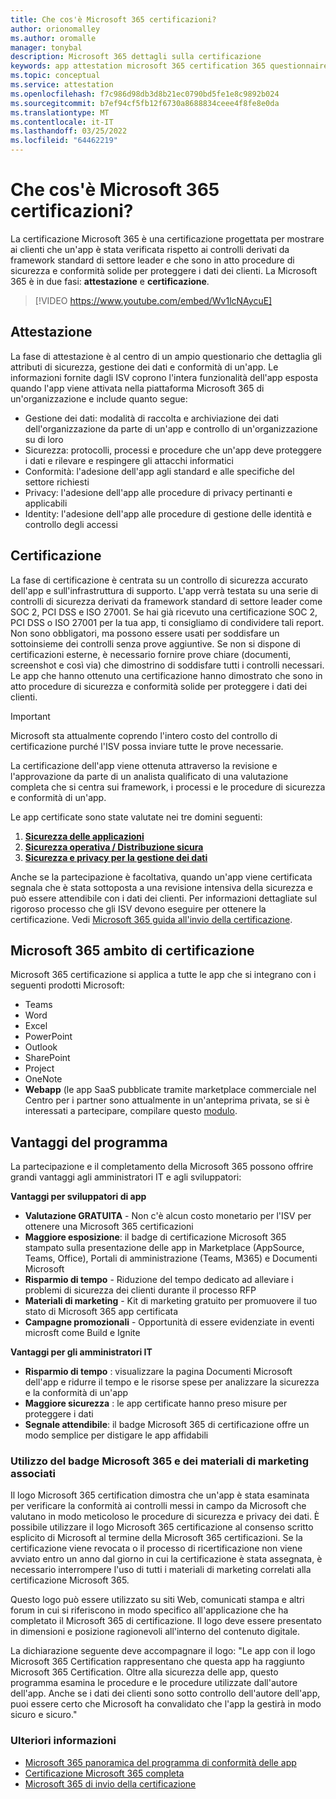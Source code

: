 ```yaml
---
title: Che cos'è Microsoft 365 certificazioni?
author: orionomalley
ms.author: oromalle
manager: tonybal
description: Microsoft 365 dettagli sulla certificazione
keywords: app attestation microsoft 365 certification 365 questionnaire appSource
ms.topic: conceptual
ms.service: attestation
ms.openlocfilehash: f7c986d98db3d8b21ec0790bd5fe1e8c9892b024
ms.sourcegitcommit: b7ef94cf5fb12f6730a8688834ceee4f8fe8e0da
ms.translationtype: MT
ms.contentlocale: it-IT
ms.lasthandoff: 03/25/2022
ms.locfileid: "64462219"
---
```

# <a name="what-is-microsoft-365-certification"></a>Che cos'è Microsoft 365 certificazioni?

La certificazione Microsoft 365 è una certificazione progettata per mostrare ai clienti che un'app è stata verificata rispetto ai controlli derivati da framework standard di settore leader e che sono in atto procedure di sicurezza e conformità solide per proteggere i dati dei clienti. La Microsoft 365 è in due fasi: **attestazione** e **certificazione**.

>[!VIDEO https://www.youtube.com/embed/Wv1lcNAycuE]


## <a name="attestation"></a>Attestazione

La fase di attestazione è al centro di un ampio questionario che dettaglia gli attributi di sicurezza, gestione dei dati e conformità di un'app. Le informazioni fornite dagli ISV coprono l'intera funzionalità dell'app esposta quando l'app viene attivata nella piattaforma Microsoft 365 di un'organizzazione e include quanto segue:

- Gestione dei dati: modalità di raccolta e archiviazione dei dati dell'organizzazione da parte di un'app e controllo di un'organizzazione su di loro
- Sicurezza: protocolli, processi e procedure che un'app deve proteggere i dati e rilevare e respingere gli attacchi informatici
- Conformità: l'adesione dell'app agli standard e alle specifiche del settore richiesti
- Privacy: l'adesione dell'app alle procedure di privacy pertinanti e applicabili
- Identity: l'adesione dell'app alle procedure di gestione delle identità e controllo degli accessi


## <a name="certification"></a>Certificazione

La fase di certificazione è centrata su un controllo di sicurezza accurato dell'app e sull'infrastruttura di supporto. L'app verrà testata su una serie di controlli di sicurezza derivati da framework standard di settore leader come SOC 2, PCI DSS e ISO 27001. Se hai già ricevuto una certificazione SOC 2, PCI DSS o ISO 27001 per la tua app, ti consigliamo di condividere tali report. Non sono obbligatori, ma possono essere usati per soddisfare un sottoinsieme dei controlli senza prove aggiuntive. Se non si dispone di certificazioni esterne, è necessario fornire prove chiare (documenti, screenshot e così via) che dimostrino di soddisfare tutti i controlli necessari. Le app che hanno ottenuto una certificazione hanno dimostrato che sono in atto procedure di sicurezza e conformità solide per proteggere i dati dei clienti. 

> [!IMPORTANT]
> Microsoft sta attualmente coprendo l'intero costo del controllo di certificazione purché l'ISV possa inviare tutte le prove necessarie.

La certificazione dell'app viene ottenuta attraverso la revisione e l'approvazione da parte di un analista qualificato di una valutazione completa che si centra sui framework, i processi e le procedure di sicurezza e conformità di un'app. 

Le app certificate sono state valutate nei tre domini seguenti:
1.  [**Sicurezza delle applicazioni**]( https://docs.microsoft.com/microsoft-365-app-certification/docs/certification-submission-guide#application-security)
1.  [**Sicurezza operativa / Distribuzione sicura**]( https://docs.microsoft.com/microsoft-365-app-certification/docs/certification-submission-guide#operational-security)
1.  [**Sicurezza e privacy per la gestione dei dati**]( https://docs.microsoft.com/microsoft-365-app-certification/docs/certification-submission-guide#data-handling-security-and-privacy)

Anche se la partecipazione è facoltativa, quando un'app viene certificata segnala che è stata sottoposta a una revisione intensiva della sicurezza e può essere attendibile con i dati dei clienti. Per informazioni dettagliate sul rigoroso processo che gli ISV devono eseguire per ottenere la certificazione. Vedi [Microsoft 365 guida all'invio della certificazione](https://docs.microsoft.com/microsoft-365-app-certification/docs/certification-submission-guide).

## <a name="microsoft-365-certification-scope"></a>Microsoft 365 ambito di certificazione

Microsoft 365 certificazione si applica a tutte le app che si integrano con i seguenti prodotti Microsoft:
- Teams
- Word
- Excel
- PowerPoint
- Outlook
- SharePoint
- Project
- OneNote
- **Webapp** (le app SaaS pubblicate tramite marketplace commerciale nel Centro per i partner sono attualmente in un'anteprima privata, se si è interessati a partecipare, compilare questo [modulo](https://forms.microsoft.com/Pages/ResponsePage.aspx?id=v4j5cvGGr0GRqy180BHbR3Om82jEdWlAkFiVJRhmM_xUQkY0SjVVOVVLR0RUN0RYNlRWMDRTSjVQRy4u).

## <a name="program-benefits"></a>Vantaggi del programma
La partecipazione e il completamento della Microsoft 365 possono offrire grandi vantaggi agli amministratori IT e agli sviluppatori:

**Vantaggi per sviluppatori di app**
-   **Valutazione GRATUITA** - Non c'è alcun costo monetario per l'ISV per ottenere una Microsoft 365 certificazioni
-   **Maggiore esposizione**: il badge di certificazione Microsoft 365 stampato sulla presentazione delle app in Marketplace (AppSource, Teams, Office), Portali di amministrazione (Teams, M365) e Documenti Microsoft
-   **Risparmio di tempo** - Riduzione del tempo dedicato ad alleviare i problemi di sicurezza dei clienti durante il processo RFP 
- **Materiali di marketing** - Kit di marketing gratuito per promuovere il tuo stato di Microsoft 365 app certificata
- **Campagne promozionali** - Opportunità di essere evidenziate in eventi microsft come Build e Ignite

**Vantaggi per gli amministratori IT**
- **Risparmio di tempo** : visualizzare la pagina Documenti Microsoft dell'app e ridurre il tempo e le risorse spese per analizzare la sicurezza e la conformità di un'app 
-   **Maggiore sicurezza** : le app certificate hanno preso misure per proteggere i dati 
-   **Segnale attendibile**: il badge Microsoft 365 di certificazione offre un modo semplice per distigare le app affidabili


### <a name="using-the-microsoft-365-badge-and-associated-marketing-materials"></a>Utilizzo del badge Microsoft 365 e dei materiali di marketing associati
Il logo Microsoft 365 certification dimostra che un'app è stata esaminata per verificare la conformità ai controlli messi in campo da Microsoft che valutano in modo meticoloso le procedure di sicurezza e privacy dei dati. È possibile utilizzare il logo Microsoft 365 certificazione al consenso scritto esplicito di Microsoft al termine della Microsoft 365 certificazioni. Se la certificazione viene revocata o il processo di ricertificazione non viene avviato entro un anno dal giorno in cui la certificazione è stata assegnata, è necessario interrompere l'uso di tutti i materiali di marketing correlati alla certificazione Microsoft 365. 

Questo logo può essere utilizzato su siti Web, comunicati stampa e altri forum in cui si riferiscono in modo specifico all'applicazione che ha completato il Microsoft 365 di certificazione. Il logo deve essere presentato in dimensioni e posizione ragionevoli all'interno del contenuto digitale. 

La dichiarazione seguente deve accompagnare il logo: "Le app con il logo Microsoft 365 Certification rappresentano che questa app ha raggiunto Microsoft 365 Certification. Oltre alla sicurezza delle app, questo programma esamina le procedure e le procedure utilizzate dall'autore dell'app. Anche se i dati dei clienti sono sotto controllo dell'autore dell'app, puoi essere certo che Microsoft ha convalidato che l'app la gestirà in modo sicuro e sicuro."


### <a name="learn-more"></a>Ulteriori informazioni
* [Microsoft 365 panoramica del programma di conformità delle app](~/overview.md)  
* [Certificazione Microsoft 365 completa](~/docs/certification.md)  
* [Microsoft 365 di invio della certificazione](~/docs/certification-submission-guide.md)

